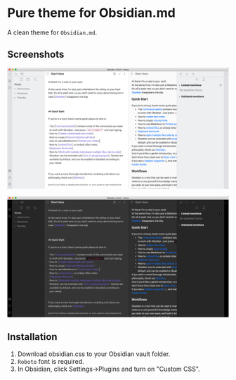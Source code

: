 # Pure theme for Obsidian.md

A clean theme for `Obsidian.md`.


## Screenshots

![Light theme](Assets/light.jpg)

![Dark theme](Assets/dark.jpg)

## Installation

1. Download obsidian.css to your Obsidian vault folder.
2. `Roboto` font is required. 
3. In Obsidian, click Settings->Plugins and turn on "Custom CSS".